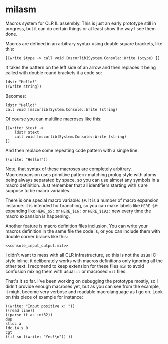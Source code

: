 milasm
======

Macros system for CLR IL assembly. This is just an early prototype still in progress, but it can do certain things or at least show the way I see them done.

Macros are defined in an arbitrary syntax using double square brackets, like this:

    [[write $type -> call void [mscorlib]System.Console::Write ($type) ]]

It takes the pattern on the left side of an arrow and then replaces it being called with double round brackets it a code so:

    ldstr "Hello!"
    ((write string))
    
Becomes:

    ldstr "Hello!"
    call void [mscorlib]System.Console::Write (string)
    
Of course you can multiline macroses like this:

    [[write: $text -> 
	    ldstr $text 
	    call void [mscorlib]System.Console::Write (string) 
    ]]

And then replace some repeating code pattern with a single line:

    ((write: "Hello!"))
    
Note, that syntax of these macroses are completely arbitrary. Macroexpansion uses primitive pattern-matching prolog style with atoms being always separated by space, so you can use almost any symbols in a macro definition. Just remember that all identifiers starting with `$` are suppose to be macro variables. 

There is one special macro variable: `$#`. It is a number of macro expansion instance. it is intended for branching, so you can make labels like `HERE_$#:` expanding like `HERE_$5:` or `HERE_$16:` or `HERE_$192:` new every time the macro expansion is happening.

Another feature is macro definition files inclusion. You can write your macros definition in the same file the code is, or you can include them with double corner braces like this:

    <<console_input_output.mil>>
 
I didn't want to mess with all CLR infrastructure, so this is not the usual C-style inline. it deliberately works with macros definitions only ignoring all the other text. I recomend to keep extension for these files `min` to avoid confusion mixing them with usual `il` or macrosed `mil` files.

That's it so far. I've been working on debugging the prototype mostly, so I didn't provide enough macroses yet, but as you can see from the example, it might become very verbose and readable macrolanguage as I go on. Look on this piece of example for instance:

	((write: "Input positive x: "))
	((read line))
	((parse it as int32))
	dup
	stloc a
	ldc.i4.s 0
	cgt
	((if so ((write: "Yes!\n")) ))
